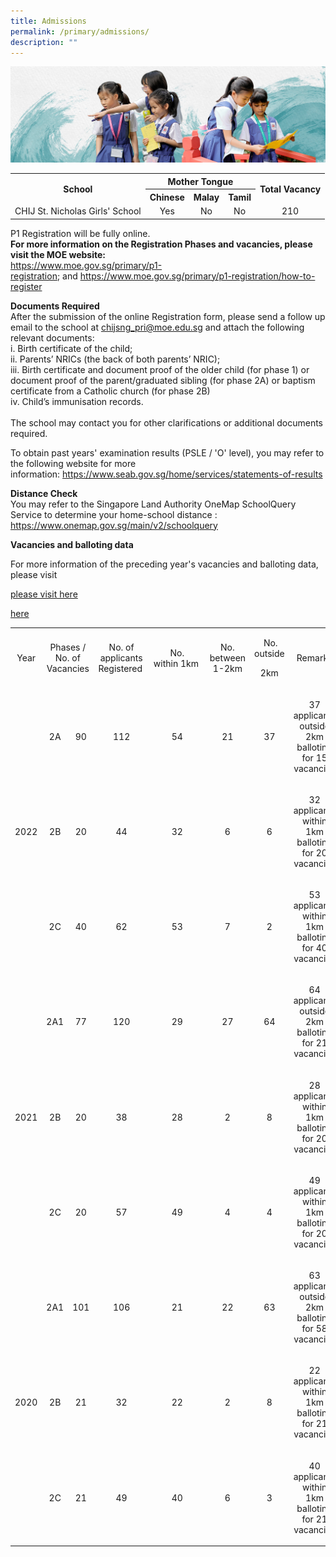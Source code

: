 ```yaml
---
title: Admissions
permalink: /primary/admissions/
description: ""
---
```

![](/images/01%20Banner%20Photos/info-hub.jpg)
<table class="ive_eobj_center iveo_table ives_tab_simple3" style="margin-left: auto; margin-right: auto;">
<tbody>
<tr>
<th style="text-align: center;" rowspan="2">School</th>
<th style="text-align: center;" colspan="3">Mother Tongue</th>
<th style="text-align: center;" rowspan="2">Total Vacancy</th>
</tr>
<tr style="text-align: center;">
<th>Chinese</th>
<th>Malay</th>
<th>Tamil</th>
</tr>
<tr style="text-align: center;">
<td>CHIJ St. Nicholas Girls' School</td>
<td>Yes</td>
<td>No</td>
<td>No</td>
<td>210</td>
</tr>
</tbody>
</table>
<p>P1 Registration will be fully online.<br><strong>For more information on the Registration Phases and vacancies, please visit the MOE website:<br></strong><a href="https://www.moe.gov.sg/primary/p1-registration">https://www.moe.gov.sg/primary/p1-registration</a>;&nbsp;and&nbsp;<a href="https://www.moe.gov.sg/primary/p1-registration/how-to-register">https://www.moe.gov.sg/primary/p1-registration/how-to-register</a></p>
<p><strong>Documents Required</strong><br>After the submission of the online Registration form, please send a follow up email to the school at&nbsp;<a href="mailto:chijsng_pri@moe.edu.sg">chijsng_pri@moe.edu.sg</a>&nbsp;and attach the following relevant documents:<br>i. Birth certificate of the child;<br>ii. Parents’ NRICs (the back of both parents’ NRIC);<br>iii. Birth certificate and document proof of the older child (for phase 1) or document proof of the parent/graduated sibling (for phase 2A) or baptism certificate from a Catholic church (for phase 2B)<br>iv. Child’s immunisation records.<br><br>The school may contact you for other clarifications or additional documents required.</p>
<p>To obtain past years' examination results (PSLE / 'O' level), you may refer to the following website for more information:&nbsp;<a href="https://www.seab.gov.sg/home/services/statements-of-results">https://www.seab.gov.sg/home/services/statements-of-results</a></p>
<p><strong>Distance Check</strong><br>You may refer to the Singapore Land Authority OneMap SchoolQuery Service to determine your home-school distance&nbsp;: <a href="https://www.onemap.gov.sg/main/v2/schoolquery">https://www.onemap.gov.sg/main/v2/schoolquery</a></p>
<p><strong>Vacancies and balloting data</strong></p>
For more information of the preceding year's vacancies and balloting data, please visit&nbsp;<br>

[please visit here]([link](https://www.moe.gov.sg/primary/p1-registration/past-vacancies-and-balloting-data))



[here](https://www.moe.gov.sg/primary/p1-registration/past-vacancies-and-balloting-data)

<table width="699">
<tbody>
<tr>
<td style="text-align: center;" width="50">
<p>Year</p>
</td>
<td style="text-align: center;" colspan="2" width="123">
<p>Phases&nbsp;/ No. of Vacancies</p>
</td>
<td style="text-align: center;" width="83">
<p>No. of applicants Registered&nbsp;</p>
</td>
<td style="text-align: center;" width="81">
<p>No. within&nbsp;1km&nbsp;</p>
</td>
<td style="text-align: center;" width="77">
<p>No. between 1-2km</p>
</td>
<td style="text-align: center;" width="67">
<p>&nbsp;No. outside</p>
<p>2km</p>
</td>
<td style="text-align: center;" width="217">
<p>Remarks</p>
</td>
</tr>
<tr>
<td style="text-align: center;" rowspan="3" width="50">
<p>2022</p>
</td>
<td style="text-align: center;" width="61">
<p>2A</p>
</td>
<td style="text-align: center;" width="62">
<p>90</p>
</td>
<td style="text-align: center;" width="83">
<p>112</p>
</td>
<td style="text-align: center;" width="81">
<p>54</p>
</td>
<td style="text-align: center;" width="77">
<p>21</p>
</td>
<td style="text-align: center;" width="67">
<p>37</p>
</td>
<td style="text-align: center;" width="217">
<p>37 applicants outside 2km balloting for 15 vacancies</p>
</td>
</tr>
<tr>
<td style="text-align: center;" width="61">
<p>2B</p>
</td>
<td style="text-align: center;" width="62">
<p>20</p>
</td>
<td style="text-align: center;" width="83">
<p>44</p>
</td>
<td style="text-align: center;" width="81">
<p>32</p>
</td>
<td style="text-align: center;" width="77">
<p>6</p>
</td>
<td style="text-align: center;" width="67">
<p>6</p>
</td>
<td style="text-align: center;" width="217">
<p>32 applicants within 1km balloting for 20 vacancies</p>
</td>
</tr>
<tr>
<td style="text-align: center;" width="61">
<p>2C</p>
</td>
<td style="text-align: center;" width="62">
<p>40</p>
</td>
<td style="text-align: center;" width="83">
<p>62</p>
</td>
<td style="text-align: center;" width="81">
<p>53</p>
</td>
<td style="text-align: center;" width="77">
<p>7</p>
</td>
<td style="text-align: center;" width="67">
<p>2</p>
</td>
<td style="text-align: center;" width="217">
<p>53 applicants within 1km balloting for 40 vacancies</p>
</td>
</tr>	
<tr>
<td style="text-align: center;" rowspan="3" width="50">
<p>2021</p>
</td>
<td style="text-align: center;" width="61">
<p>2A1</p>
</td>
<td style="text-align: center;" width="62">
<p>77</p>
</td>
<td style="text-align: center;" width="83">
<p>120</p>
</td>
<td style="text-align: center;" width="81">
<p>29</p>
</td>
<td style="text-align: center;" width="77">
<p>27</p>
</td>
<td style="text-align: center;" width="67">
<p>64</p>
</td>
<td style="text-align: center;" width="217">
<p>64 applicants outside 2km balloting for 21 vacancies</p>
</td>
</tr>
<tr>
<td style="text-align: center;" width="61">
<p>2B</p>
</td>
<td style="text-align: center;" width="62">
<p>20</p>
</td>
<td style="text-align: center;" width="83">
<p>38</p>
</td>
<td style="text-align: center;" width="81">
<p>28</p>
</td>
<td style="text-align: center;" width="77">
<p>2</p>
</td>
<td style="text-align: center;" width="67">
<p>8</p>
</td>
<td style="text-align: center;" width="217">
<p>28 applicants within 1km balloting for 20 vacancies</p>
</td>
</tr>
<tr>
<td style="text-align: center;" width="61">
<p>2C</p>
</td>
<td style="text-align: center;" width="62">
<p>20</p>
</td>
<td style="text-align: center;" width="83">
<p>57</p>
</td>
<td style="text-align: center;" width="81">
<p>49</p>
</td>
<td style="text-align: center;" width="77">
<p>4</p>
</td>
<td style="text-align: center;" width="67">
<p>4</p>
</td>
<td style="text-align: center;" width="217">
<p>49 applicants within 1km balloting for 20 vacancies</p>
</td>
</tr>
<tr>
<td style="text-align: center;" rowspan="3" width="50">
<p>2020</p>
</td>
<td style="text-align: center;" width="61">
<p>2A1</p>
</td>
<td style="text-align: center;" width="62">
<p>101</p>
</td>
<td style="text-align: center;" width="83">
<p>106</p>
</td>
<td style="text-align: center;" width="81">
<p>21</p>
</td>
<td style="text-align: center;" width="77">
<p>22</p>
</td>
<td style="text-align: center;" width="67">
<p>63</p>
</td>
<td style="text-align: center;" width="217">
<p>63 applicants outside 2km balloting for 58 vacancies</p>
</td>
</tr>
<tr>
<td style="text-align: center;" width="61">
<p>2B</p>
</td>
<td style="text-align: center;" width="62">
<p>21</p>
</td>
<td style="text-align: center;" width="83">
<p>32</p>
</td>
<td style="text-align: center;" width="81">
<p>22</p>
</td>
<td style="text-align: center;" width="77">
<p>2</p>
</td>
<td style="text-align: center;" width="67">
<p>8</p>
</td>
<td style="text-align: center;" width="217">
<p>22 applicants within 1km balloting for 21 vacancies</p>
</td>
</tr>
<tr>
<td style="text-align: center;" width="61">
<p>2C</p>
</td>
<td style="text-align: center;" width="62">
<p>21</p>
</td>
<td style="text-align: center;" width="83">
<p>49</p>
</td>
<td style="text-align: center;" width="81">
<p>40</p>
</td>
<td style="text-align: center;" width="77">
<p>6</p>
</td>
<td style="text-align: center;" width="67">
<p>3</p>
</td>
<td style="text-align: center;" width="217">
<p>40 applicants within 1km balloting for 21 vacancies</p>
</td>
</tr>
</tbody>
</table>
<p><strong></strong></p>